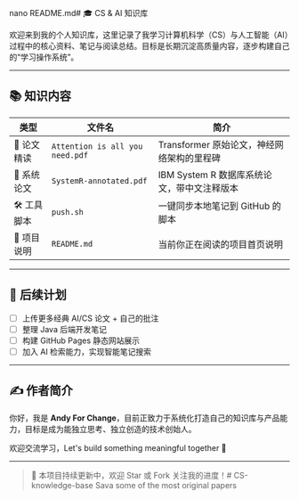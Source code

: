 nano README.md# 🎓 CS & AI 知识库

欢迎来到我的个人知识库，这里记录了我学习计算机科学（CS）与人工智能（AI）过程中的核心资料、笔记与阅读总结。目标是长期沉淀高质量内容，逐步构建自己的“学习操作系统”。

---

## 📚 知识内容

| 类型 | 文件名 | 简介 |
|------|--------|------|
| 📄 论文精读 | `Attention is all you need.pdf` | Transformer 原始论文，神经网络架构的里程碑 |
| 📄 系统论文 | `SystemR-annotated.pdf` | IBM System R 数据库系统论文，带中文注释版本 |
| 🛠 工具脚本 | `push.sh` | 一键同步本地笔记到 GitHub 的脚本 |
| 🧾 项目说明 | `README.md` | 当前你正在阅读的项目首页说明 |

---

## 🧠 后续计划

- [ ] 上传更多经典 AI/CS 论文 + 自己的批注
- [ ] 整理 Java 后端开发笔记
- [ ] 构建 GitHub Pages 静态网站展示
- [ ] 加入 AI 检索能力，实现智能笔记搜索

---

## ✍️ 作者简介

你好，我是 **Andy For Change**，目前正致力于系统化打造自己的知识库与产品能力，目标是成为能独立思考、独立创造的技术创始人。

欢迎交流学习，Let's build something meaningful together 🚀

---

> 📌 本项目持续更新中，欢迎 Star 或 Fork 关注我的进度！# CS-knowledge-base
Sava some of the most original papers
